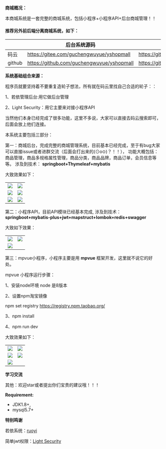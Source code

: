   **商城概况：**

本商城系统是一套完整的商城系统，包括小程序+小程序API+后台商城管理！！

#### 推荐另外前后端分离商城系统，如下：

|     |  后台系统源码 |   后台系统前端源码  |
|---  |--- | --- |
|   码云  |  https://gitee.com/guchengwuyue/yshopmall  | https://gitee.com/guchengwuyue/yshopmall_qd |
|   github   |  https://github.com/guchengwuyue/yshopmall | https://github.com/guchengwuyue/yshopmall_qd  |

   **系统基础组合来源：** 

程序员就要坚持着不要重复造轮子想法，所有就在码云里找自己合适的轮子：：

1、若依管理后台:用它做后台管理

2、Light Security：用它主要来对接小程序API

当然他们本身已经完成了很多功能，这里不多说，大家可以直接去码云搜索即可，后面会放上他们连接。

本系统主要包括三部分：

第一：商城后台，完成完整的商城管理系统，目前基本已经完成，至于有bug大家可以直接issue或者进群交流（后面会打出来的(⊙o⊙)？！！），
功能大概包括：商品管理，商品多规格属性管理，商品分类，商品品牌，商品订单，会员信息等等。
涉及到技术： **springboot+Thymeleaf+mybatis** 

大致效果如下：
<table>
    <tr>
        <td><img src="https://images.gitee.com/uploads/images/2019/0830/180715_7394c4c4_477893.png"/></td>
        <td><img src="https://images.gitee.com/uploads/images/2019/0830/180732_b2055281_477893.png"/></td>
    </tr>
    <tr>
        <td><img src="https://images.gitee.com/uploads/images/2019/0830/180740_8cc475d4_477893.png"/></td>
        <td><img src="https://images.gitee.com/uploads/images/2019/0830/180752_45e9b4ce_477893.png"/></td>
    </tr>
    <tr>
        <td><img src="https://images.gitee.com/uploads/images/2019/0830/180800_31df8e35_477893.png"/></td>
        <td><img src="https://images.gitee.com/uploads/images/2019/0830/180809_4147d2e2_477893.png"/></td>
    </tr>	 
</table>


    

第二：小程序API，目前API模块已经基本完成,
涉及到技术： **springboot+mybatis-plus+jwt+mapstruct+lombok+redis+swagger** 

大致如下效果：

<table>
    <tr>
        <td><img src="https://images.gitee.com/uploads/images/2019/0914/145813_85d0bdc7_477893.png"/></td>
        <td><img src="https://images.gitee.com/uploads/images/2019/0916/164354_34a2cf90_477893.png"/></td>
    </tr>
     <tr>
        <td><img src="https://images.gitee.com/uploads/images/2019/0928/174546_7531f0ca_477893.png"/></td>
        <td></td>
    </tr>	 
</table>



第三：mpvue小程序，小程序主要是用 **mpvue** 框架开发，这里就不说它的好处。



 mpvue 小程序运行步骤：

1、安装node环境
     node 是8版本

2、设置npm淘宝镜像

npm set registry https://registry.npm.taobao.org/

3、npm install

4、npm run dev


大致效果如下：
<table>
    <tr>
        <td><img  src="https://images.gitee.com/uploads/images/2019/0830/181113_1b7f255a_477893.jpeg"/></td>
        <td><img src="https://images.gitee.com/uploads/images/2019/0830/181123_0c86c94c_477893.jpeg"/></td>
    </tr>
    <tr>
        <td><img src="https://images.gitee.com/uploads/images/2019/0830/181132_b729a89b_477893.jpeg"/></td>
        <td><img src="https://images.gitee.com/uploads/images/2019/0830/181140_08e362ad_477893.jpeg"/></td>
    </tr>
    <tr>
        <td><img src="https://images.gitee.com/uploads/images/2019/0830/181150_b5e0cd3e_477893.jpeg"/></td>
        <td></td>
    </tr>	 
</table>




**学习交流** 


其他：欢迎star或者提出你们宝贵的建议哦！！！

****Requirement:****  
 - JDK1.8+,
 - mysql5.7+

 **特别鸣谢** 

若依系统：[ruoyi](https://gitee.com/y_project/RuoYi)

简单jwt权限：[Light Security](https://gitee.com/itmuch/light-security)
     
  
